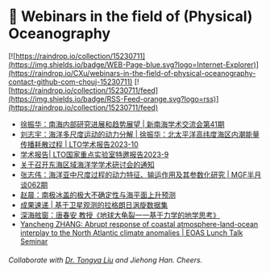 # 🌊 Webinars in the field of (Physical) Oceanography

[![https://raindrop.io/collection/15230711](https://img.shields.io/badge/WEB-Page-blue.svg?logo=Internet-Explorer)](https://raindrop.io/CXu/webinars-in-the-field-of-physical-oceanography-contact-github-com-chouj-15230711) [![https://raindrop.io/collection/15230711/feed](https://img.shields.io/badge/RSS-Feed-orange.svg?logo=rss)](https://raindrop.io/collection/15230711/feed)

<!-- BLOG-POST-LIST:START -->
- [徐振华：南海内部研究进展和趋势展望 | 新南海学术交流会第41期](https://mp.weixin.qq.com/s/qm6vp8IUV88ivStdyf1nxQ)
- [刘志宇：海洋多尺度运动的动力分解 | 徐振华：北太平洋高纬度海区内潮能量传播耗散过程 | LTO学术报告2023-10](http://lto.scsio.ac.cn/xwtz/xsbg/202304/t20230428_740942.html)
- [学术报告| LTO国家重点实验室特邀报告2023-9](https://mp.weixin.qq.com/s/p-fx1J5X0ppQJJkM7wIp6Q)
- [关于召开东海区域海洋学学术研讨会的通知](https://mp.weixin.qq.com/s/dZP9v4KYew8kBPWlUhXwzQ)
- [张志伟：海洋亚中尺度过程的动力特征、输运作用及其参数化研究 | MGF半月谈062期](https://mp.weixin.qq.com/s/G95Q4YCHBjL_JebNNEnq1g)
- [赵晨：南极冰盖的极大不确定性与海平面上升预测](https://mp.weixin.qq.com/s/Nv7xcRyKHNU4AvrRE9ARpg)
- [成果速递 | 基于卫星观测的拉格朗日涡旋数据集](https://mp.weixin.qq.com/s/JiRcGDI_Yb4yixOMUoSJkA)
- [深海舷窗：唐春安 教授《地球大龟裂一一基于力学的地学思考》](https://mp.weixin.qq.com/s/aX2EtKv4GGrxpQdhdn8BJQ)
- [Yancheng ZHANG: Abrupt response of coastal atmosphere-land-ocean interplay to the North Atlantic climate anomalies | EOAS Lunch Talk Seminar](https://mp.weixin.qq.com/s/keHjpXcCjHXSIFgpSaNicw)
<!-- BLOG-POST-LIST:END -->

###### Collaborate with [Dr. Tongya Liu](https://liutongya.github.io/) and Jiehong Han. Cheers.
